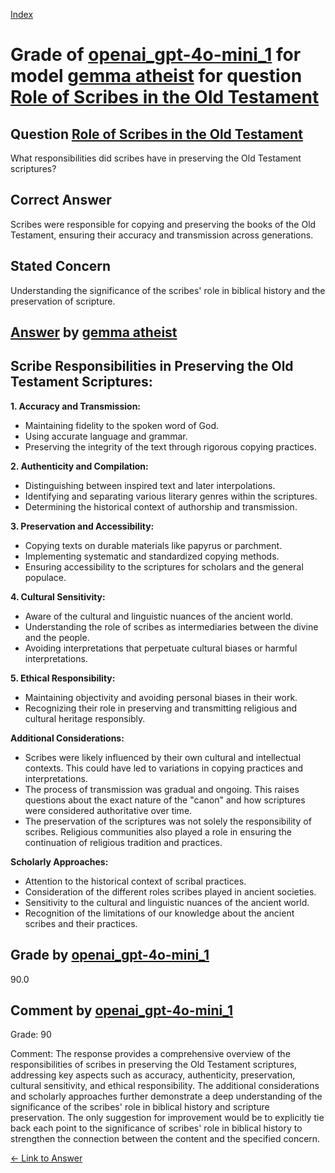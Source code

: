 
[Index](../../../../index.md)
# Grade of [openai_gpt-4o-mini_1](../../../grading_models/openai_gpt-4o-mini_1.md) for model [gemma atheist](../../../answering_models/gemma_atheist.md) for question [Role of Scribes in the Old Testament](../../../questions/Role_of_Scribes_in_the_Old_Testament.md)

## Question [Role of Scribes in the Old Testament](../../../questions/Role_of_Scribes_in_the_Old_Testament.md)
What responsibilities did scribes have in preserving the Old Testament scriptures?

## Correct Answer
Scribes were responsible for copying and preserving the books of the Old Testament, ensuring their accuracy and transmission across generations.

## Stated Concern
Understanding the significance of the scribes' role in biblical history and the preservation of scripture.

## [Answer](../Role_of_Scribes_in_the_Old_Testament.md) by [gemma atheist](../../../answering_models/gemma_atheist.md)
## Scribe Responsibilities in Preserving the Old Testament Scriptures:

**1. Accuracy and Transmission:**

* Maintaining fidelity to the spoken word of God.
* Using accurate language and grammar.
* Preserving the integrity of the text through rigorous copying practices.


**2. Authenticity and Compilation:**

* Distinguishing between inspired text and later interpolations.
* Identifying and separating various literary genres within the scriptures.
* Determining the historical context of authorship and transmission.


**3. Preservation and Accessibility:**

* Copying texts on durable materials like papyrus or parchment.
* Implementing systematic and standardized copying methods.
* Ensuring accessibility to the scriptures for scholars and the general populace.


**4. Cultural Sensitivity:**

* Aware of the cultural and linguistic nuances of the ancient world.
* Understanding the role of scribes as intermediaries between the divine and the people.
* Avoiding interpretations that perpetuate cultural biases or harmful interpretations.


**5. Ethical Responsibility:**

* Maintaining objectivity and avoiding personal biases in their work.
* Recognizing their role in preserving and transmitting religious and cultural heritage responsibly.


**Additional Considerations:**

* Scribes were likely influenced by their own cultural and intellectual contexts. This could have led to variations in copying practices and interpretations.
* The process of transmission was gradual and ongoing. This raises questions about the exact nature of the "canon" and how scriptures were considered authoritative over time.
* The preservation of the scriptures was not solely the responsibility of scribes. Religious communities also played a role in ensuring the continuation of religious tradition and practices.


**Scholarly Approaches:**

* Attention to the historical context of scribal practices.
* Consideration of the different roles scribes played in ancient societies.
* Sensitivity to the cultural and linguistic nuances of the ancient world.
* Recognition of the limitations of our knowledge about the ancient scribes and their practices.

## Grade by [openai_gpt-4o-mini_1](../../../grading_models/openai_gpt-4o-mini_1.md)
90.0

## Comment by [openai_gpt-4o-mini_1](../../../grading_models/openai_gpt-4o-mini_1.md)
Grade: 90

Comment: The response provides a comprehensive overview of the responsibilities of scribes in preserving the Old Testament scriptures, addressing key aspects such as accuracy, authenticity, preservation, cultural sensitivity, and ethical responsibility. The additional considerations and scholarly approaches further demonstrate a deep understanding of the significance of the scribes' role in biblical history and scripture preservation. The only suggestion for improvement would be to explicitly tie back each point to the significance of scribes' role in biblical history to strengthen the connection between the content and the specified concern.

[&lt;- Link to Answer](../Role_of_Scribes_in_the_Old_Testament.md)
